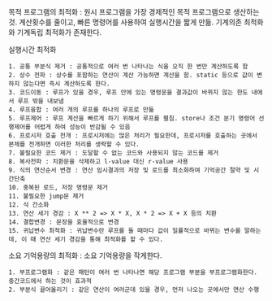 목적 프로그램의 최적화 : 원시 프로그램을 가장 경제적인 목적 프로그램으로 생산하는 것. 계산횟수를 줄이고, 빠른 명령어를 사용하여 실행시간을 짧게 만듦. 기계의존 최적화와 기계독립 최적화가 존재한다.

실행시간 최적화

    1. 공통 부분식 제거 : 공통적으로 여러 번 나타나는 식을 오직 한 번만 계산하도록 함
    2. 상수 전파 : 상수를 포함하는 연산이 계산 가능하면 계산을 함. static 등으로 값이 변하지 않는다면 즉시 계산하도록 한다.
    3. 코드이동 : 루프가 있을 경우, 루프 안에 있는 명령문을 결과값이 바뀌지 않는 한도 내에서 루프 밖을 내보냄
    4. 루프융합 : 여러 개의 루프를 하나의 루프로 만듦
    5. 루프제어 : 루프 계산을 빠르게 하기 위해서 루프를 펼침. store나 조건 분기 명령어 선행제어를 어렵게 하여 성능이 반감될 수 있음
    6. 프로시저 호출 전개 : 프로시저에는 많은 처리가 필요한데, 프로시저를 호출하는 곳에서 본체를 전개하면 이러한 처리를 생략할 수 있다.
    7. 불필요한 코드 제거 : 도달할 수 없는 코드와 사용되지 않는 코드를 제거
    8. 복사전파 : 치환문을 삭제하고 l-value 대신 r-value 사용
    9. 식의 연산순서 변경 : 연산 임시결과의 저장 및 로드를 최소화하여 기억공간 절약 및 시간단축
    10. 중복된 로드, 저장 명령문 제거
    11. 불필요한 jump문 제거
    12. 식 간소화
    13. 연산 세기 경감 : X ** 2 => X * X, X * 2 => X + X 등의 치환
    14. 결합변경 : 문장을 효율적으로 변경
    15. 귀납변수 최적화 : 귀납변수란 루프를 돌 때마다 값이 일률적으로 바뀌는 변수를 말하는데, 이 때 연산 세기 경감을 통해 최적화를 할 수 있다.

소요 기억용량의 최적화 : 소요 기억용량을 작게한다.

    1. 부프로그램화 : 같은 패턴이 여러 번 나타나면 해당 프로그램 부분을 부프로그램화한다. 중간코드에서 하는 것이 효과적
    2. 부분식 끌어올리기 : 같은 연산이 여러군데 있을 경우, 먼저 나오는 곳에서만 연산 수행